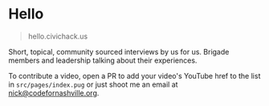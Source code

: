# Hello

> hello.civichack.us

Short, topical, community sourced interviews by us for us. Brigade members and
leadership talking about their experiences.

To contribute a video, open a PR to add your video's YouTube href to the list
in `src/pages/index.pug` or just shoot me an email at nick@codefornashville.org.
